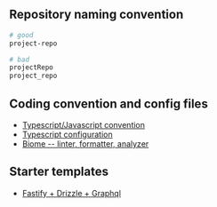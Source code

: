 ## Repository naming convention 

```sh
# good
project-repo

# bad
projectRepo
project_repo
```


## Coding convention and config files

- [Typescript/Javascript convention](../typescript.md)
- [Typescript configuration](../files/tsconfig.json)
- [Biome -- linter, formatter, analyzer](../files/biome.json)


## Starter templates

- [Fastify + Drizzle + Graphql](https://github.com/SchoiceHabsida/fastify-graphql-template)
